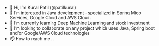 - 👋 Hi, I’m Kunal Patil (@patilkunal)
- 👀 I’m interested in Java development - specialized in Spring Mico Services, Google Cloud and AWS Cloud.
- 🌱 I’m currently learning Deep Machine Learning and stock investment
- 💞️ I’m looking to collaborate on any project which uses Java, Spring boot and/or Google/AWS Cloud technologies
- 📫 How to reach me ...

<!---
patilkunal/patilkunal is a ✨ special ✨ repository because its `README.md` (this file) appears on your GitHub profile.
You can click the Preview link to take a look at your changes.
--->
